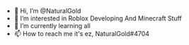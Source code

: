 - 👋 Hi, I’m @NaturalGold
- 👀 I’m interested in Roblox Developing And Minecraft Stuff
- 🌱 I’m currently learning all
- 📫 How to reach me it's ez, NaturalGold#4704

